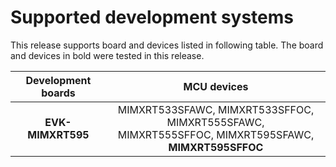 # Supported development systems

This release supports board and devices listed in following table. The board and devices in bold were tested in this release.

|Development boards|MCU devices|
|:--:              |:--:       |
|**EVK-MIMXRT595**|MIMXRT533SFAWC, MIMXRT533SFFOC, MIMXRT555SFAWC,<br/> MIMXRT555SFFOC, MIMXRT595SFAWC, **MIMXRT595SFFOC**<br/>|
